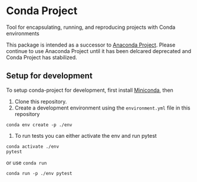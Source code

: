 # Conda Project

Tool for encapsulating, running, and reproducing projects with Conda environments

This package is intended as a successor to [Anaconda Project](https://github.com/Anaconda-Platform/anaconda-project).
Please continue to use Anaconda Project until it has been delcared deprecated and Conda Project has
stabilized.

## Setup for development

To setup conda-project for development, first install [Miniconda](https://docs.conda.io/en/latest/miniconda.html),
then

1. Clone this repository.
1. Create a development environment using the `environment.yml` file in this repository
  ```
  conda env create -p ./env
  ```
1. To run tests you can either activate the env and run pytest
  ```
  conda activate ./env
  pytest
  ```

  or use `conda run`

  ```
  conda run -p ./env pytest
  ```
